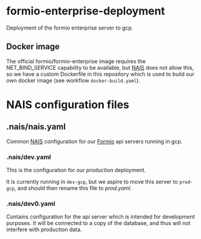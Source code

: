 # formio-enterprise-deployment
Deployment of the formio enterprise server to gcp.

## Docker image
The official formio/formio-enterprise image requires the NET_BIND_SERVICE capability to be available,
but [NAIS](https://doc.nais.io/) does not allow this, so we have a custom Dockerfile in this repository which is used to
build our own docker image (see workflow `docker-build.yaml`).

# NAIS configuration files

## .nais/nais.yaml
Common [NAIS](https://doc.nais.io/) configuration for our [Formio](https://www.form.io/) api servers running in gcp.

### .nais/dev.yaml
This is the configuration for our _production_ deployment.

It is currently running in `dev-gcp`, but we aspire to move this server to `prod-gcp`,
and should then rename this file to _prod.yaml_.

### .nais/dev0.yaml
Contains configuration for the api server which is intended for development purposes.
It will be connected to a copy of the database, and thus will not interfere with production data.

